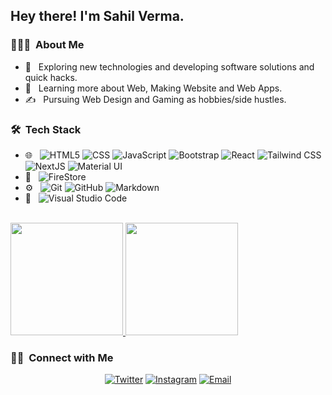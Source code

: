 <h2> Hey there! I'm Sahil Verma.</h2>

<h3> 👨🏻‍💻 &nbsp;About Me </h3>

- 🤔 &nbsp; Exploring new technologies and developing software solutions and quick hacks.
- 🌱 &nbsp; Learning more about Web, Making Website and Web Apps.
- ✍️ &nbsp; Pursuing Web Design and Gaming as hobbies/side hustles.

<h3> 🛠 &nbsp;Tech Stack</h3>

- 🌐 &nbsp;
  ![HTML5](https://img.shields.io/badge/-HTML5-333?style=flat&logo=HTML5)
  ![CSS](https://img.shields.io/badge/-CSS-333?style=flat&logo=CSS3&logoColor=1572B6)
  ![JavaScript](https://img.shields.io/badge/-JavaScript-333?style=flat&logo=javascript)
  ![Bootstrap](https://img.shields.io/badge/-Bootstrap-333?style=flat&logo=bootstrap&logoColor=563D7C)
  ![React](https://img.shields.io/badge/-React-333?style=flat&logo=react)
  ![Tailwind CSS](https://img.shields.io/badge/-Tailwind%20CSS-333?style=flat&logo=Tailwind-CSS)
  ![NextJS](https://img.shields.io/badge/-NextJS-333?logo=Next.js)
  ![Material UI](https://img.shields.io/badge/-Material%20UI-333?style=flat&logo=Material-UI)
- 📶 &nbsp;
  ![FireStore](https://img.shields.io/badge/-FireStore-333?style=flat&logo=Firebase)
- ⚙️ &nbsp;
  ![Git](https://img.shields.io/badge/-Git-333?style=flat&logo=git)
  ![GitHub](https://img.shields.io/badge/-GitHub-333?style=flat&logo=github)
  ![Markdown](https://img.shields.io/badge/-Markdown-333?style=flat&logo=markdown)
- 🔧 &nbsp;
  ![Visual Studio Code](https://img.shields.io/badge/-Visual%20Studio%20Code-333?style=flat&logo=visual-studio-code&logoColor=007ACC)

<br/>

<a href="https://github.com/theviralboy">
  <img height="180em" src="https://github-readme-stats.vercel.app/api?username=theviralboy&theme=buefy&show_icons=true" />
  <img height="180em" src="https://github-readme-stats.vercel.app/api/top-langs/?username=theviralboy&theme=buefy&layout=compact" />
</a>

<br/>

<h3> 🤝🏻 &nbsp;Connect with Me </h3>

<p align="center">
<a href="https://twitter.com/sahilverma_dev"><img alt="Twitter" src="https://img.shields.io/badge/Twitter-Sahil%20Verma-blue?style=flat-square&logo=twitter"></a>
<a href="https://www.instagram.com/sahilverma.dev"><img alt="Instagram" src="https://img.shields.io/badge/Instagram-sahilverma.dev-blue?style=flat-square&logo=instagram"></a>
<a href="mailto:sahilverma.webdev@gmail.com"><img alt="Email" src="https://img.shields.io/badge/Email-sahilverma.webdev@gmail.com-blue?style=flat-square&logo=gmail"></a>
</p>
